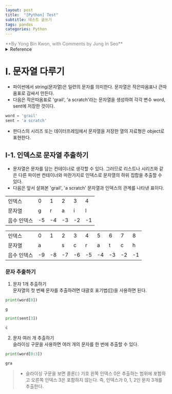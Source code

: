 ```yaml
---
layout: post
title:  "[Python] Test" 
subtitle: 테스트 글쓰기
tags: pandas
categories: Python
---
```

<span style="color:gray">
**By Yong Bin Kwon, with Comments by Jung In Seo**
</span>

<details>
    <summary> Reference </summary>
        
<img src = "./fig/fig1.png" width = 30%>
</details>

# I. 문자열 다루기
- 파이썬에서 string(문자열)은 일련의 문자를 의미한다. 문자열은 작은따옴표나 큰따옴표로 감싸서 만든다.
- 다음은 작은따옴표로 'grail', 'a scratch'라는 문자열을 생성하여 각각 변수 word, sent에 저장한 것이다.


```python
word = 'grail'
sent = 'a scratch'
```

- 판다스의 시리즈 또는 데이터프레임에서 문자열을 저장한 열의 자료형은 object로 표현한다.

## I-1. 인덱스로 문자열 추출하기
- 문자열은 문자를 담는 컨테이너로 생각할 수 있다. 그러므로 리스트나 시리즈와 같은 다른 파이썬 컨테이너와 마찬가지로 인덱스로 문자열의 하위 집합을 추출할 수 있다.
- 다음은 앞서 살펴본 'grail', 'a scratch' 문자열과 인덱스의 관계를 나타낸 표이다.

| | | | | | |
|:---|:---|:---|:---|:---|:---|
|인덱스|0|1|2|3|4|
|문자열|g|r|a|i|l|
|음수 인덱스|-5|-4|-3|-2|-1|

| | | | | | | | | | |
|:---|:---|:---|:---|:---|:---|:---|:---|:---|:---|
|인덱스|0|1|2|3|4|5|6|7|8|
|문자열|a| |s|c|r|a|t|c|h|
|음수 인덱스|-9|-8|-7|-6|-5|-4|-3|-2|-1|

### 문자 추출하기
1. 문자 1개 추출하기   
문자열의 첫 번째 문자를 추출하려면 대괄호 표기법([])을 사용하면 된다.


```python
print(word[0])
```

    g



```python
print(sent[3])
```

    c


2. 문자 여러 개 추출하기   
슬라이싱 구문을 사용하면 여러 개의 문자를 한 번에 추출할 수 있다.


```python
print(word[0:3])
```

    gra


> - 슬라이싱 구문을 보면 콜론(:) 기호 왼쪽 인덱스 0은 추출하는 범위에 포함하고 오른쪽 인덱스 3은 포함하지 않는다. 즉, 인덱스가 0, 1, 2인 문자 3개를 추출한다.

